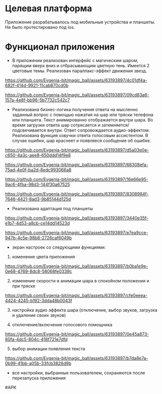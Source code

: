 # Целевая платформа
Приложение разрабатывалось под мобильные устройства и планшеты. Не было протестировано под ios.

# Функционал приложения
- В приложении реализован интерфейс с магическим шаром, парящим вверх вниз и отбрасывающим цветную тень. Имеется 2 цветовые темы. Реализован параллакс-эффект движения звезд.

https://github.com/Evgenia-bit/magic_ball/assets/63193897/4c01df4a-682f-414d-9921-11cab870cd0b

https://github.com/Evgenia-bit/magic_ball/assets/63193897/09cd83a6-157a-4e8f-bb96-5b7732c542c7


- Реализована бизнес-логика получения ответа на мысленно заданный вопрос с помощью нажатия на шар или тряски телефона или планшета. Текст анимированно отображается внутри шара. Во время загрузки ответа шар сотрясается и затемняется/подсвечивается внутри. Ответ сопровождается аудио-эффектом. Реализована функция озвучки ответа голосовым ассистентом. В случае ошибки, шар краснеет и появляеся сообщение об ошибке.

https://github.com/Evgenia-bit/magic_ball/assets/63193897/d5a03e0e-c650-4a3c-aee8-650ddd14f9e8

https://github.com/Evgenia-bit/magic_ball/assets/63193897/68308efa-75ad-4e0f-ba2d-8edc993066a8

https://github.com/Evgenia-bit/magic_ball/assets/63193897/16e66e95-9ac6-4fba-98d3-144f30a67525

https://github.com/Evgenia-bit/magic_ball/assets/63193897/8308984f-7646-4421-8ad3-9b85144d125d

- Реализована адаптация под планшеты 

https://github.com/Evgenia-bit/magic_ball/assets/63193897/3440e35f-e1b7-4d53-a8cb-ce14dd14523d

https://github.com/Evgenia-bit/magic_ball/assets/63193897/e7ea9cce-947b-4c5e-98b8-2726caf6049b


- экран настроек со следующими функциями:
1.  изменение цвета приложения

https://github.com/Evgenia-bit/magic_ball/assets/63193897/b0ba1e9e-0e68-4769-8dc8-58068fe0339c


2.  изменение скорости и анимации шара в спокойном положении и при тряске 


https://github.com/Evgenia-bit/magic_ball/assets/63193897/cfe0eeea-4424-4245-b192-3dda48b0043f


3. настройка аудио эффекта шара (отключение, выбор звуков, загрузка и удаление своих звуков) 

  
4. отключение/включение голосового помощника


https://github.com/Evgenia-bit/magic_ball/assets/63193897/0e45a873-80fa-4dc5-804c-418f721e7dfd


5. выбор анимации появления текста 


https://github.com/Evgenia-bit/magic_ball/assets/63193897/b7da8e7a-0b99-41bb-a05b-33fcb3826d9b


- все настройки, выбранные пользователем, сохраняются после перезапуска приложения


#APK

